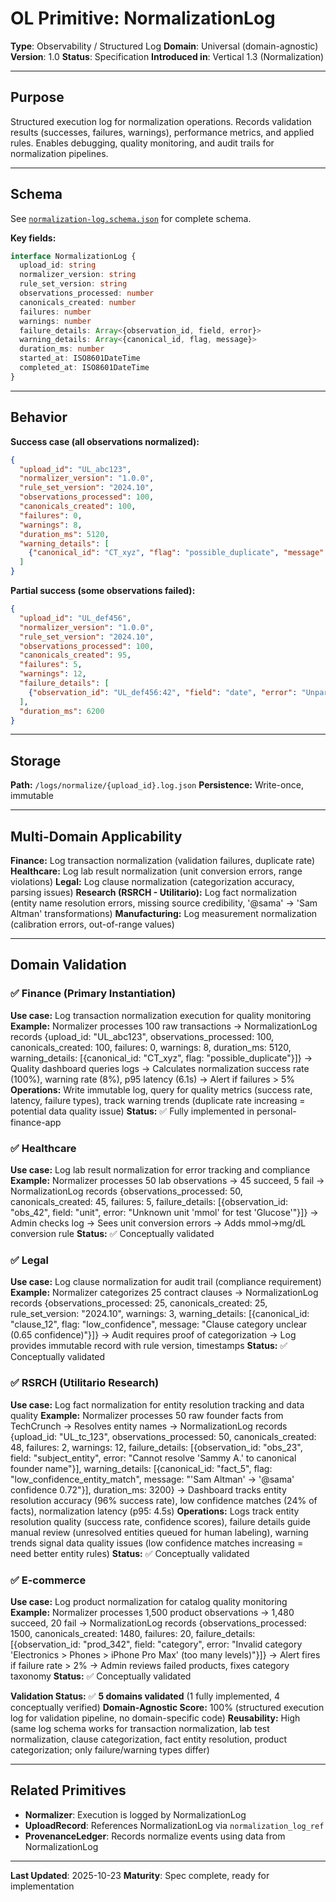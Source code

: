 # OL Primitive: NormalizationLog

**Type**: Observability / Structured Log
**Domain**: Universal (domain-agnostic)
**Version**: 1.0
**Status**: Specification
**Introduced in**: Vertical 1.3 (Normalization)

---

## Purpose

Structured execution log for normalization operations. Records validation results (successes, failures, warnings), performance metrics, and applied rules. Enables debugging, quality monitoring, and audit trails for normalization pipelines.

---

## Schema

See [`normalization-log.schema.json`](../../schemas/normalization-log.schema.json) for complete schema.

**Key fields:**
```typescript
interface NormalizationLog {
  upload_id: string
  normalizer_version: string
  rule_set_version: string
  observations_processed: number
  canonicals_created: number
  failures: number
  warnings: number
  failure_details: Array<{observation_id, field, error}>
  warning_details: Array<{canonical_id, flag, message}>
  duration_ms: number
  started_at: ISO8601DateTime
  completed_at: ISO8601DateTime
}
```

---

## Behavior

**Success case (all observations normalized):**
```json
{
  "upload_id": "UL_abc123",
  "normalizer_version": "1.0.0",
  "rule_set_version": "2024.10",
  "observations_processed": 100,
  "canonicals_created": 100,
  "failures": 0,
  "warnings": 8,
  "duration_ms": 5120,
  "warning_details": [
    {"canonical_id": "CT_xyz", "flag": "possible_duplicate", "message": "Similar transaction found"}
  ]
}
```

**Partial success (some observations failed):**
```json
{
  "upload_id": "UL_def456",
  "normalizer_version": "1.0.0",
  "rule_set_version": "2024.10",
  "observations_processed": 100,
  "canonicals_created": 95,
  "failures": 5,
  "warnings": 12,
  "failure_details": [
    {"observation_id": "UL_def456:42", "field": "date", "error": "Unparseable date format"}
  ],
  "duration_ms": 6200
}
```

---

## Storage

**Path:** `/logs/normalize/{upload_id}.log.json`
**Persistence:** Write-once, immutable

---

## Multi-Domain Applicability

**Finance:** Log transaction normalization (validation failures, duplicate rate)
**Healthcare:** Log lab result normalization (unit conversion errors, range violations)
**Legal:** Log clause normalization (categorization accuracy, parsing issues)
**Research (RSRCH - Utilitario):** Log fact normalization (entity name resolution errors, missing source credibility, '@sama' → 'Sam Altman' transformations)
**Manufacturing:** Log measurement normalization (calibration errors, out-of-range values)

---

## Domain Validation

### ✅ Finance (Primary Instantiation)
**Use case:** Log transaction normalization execution for quality monitoring
**Example:** Normalizer processes 100 raw transactions → NormalizationLog records {upload_id: "UL_abc123", observations_processed: 100, canonicals_created: 100, failures: 0, warnings: 8, duration_ms: 5120, warning_details: [{canonical_id: "CT_xyz", flag: "possible_duplicate"}]} → Quality dashboard queries logs → Calculates normalization success rate (100%), warning rate (8%), p95 latency (6.1s) → Alert if failures > 5%
**Operations:** Write immutable log, query for quality metrics (success rate, latency, failure types), track warning trends (duplicate rate increasing = potential data quality issue)
**Status:** ✅ Fully implemented in personal-finance-app

### ✅ Healthcare
**Use case:** Log lab result normalization for error tracking and compliance
**Example:** Normalizer processes 50 lab observations → 45 succeed, 5 fail → NormalizationLog records {observations_processed: 50, canonicals_created: 45, failures: 5, failure_details: [{observation_id: "obs_42", field: "unit", error: "Unknown unit 'mmol' for test 'Glucose'"}]} → Admin checks log → Sees unit conversion errors → Adds mmol→mg/dL conversion rule
**Status:** ✅ Conceptually validated

### ✅ Legal
**Use case:** Log clause normalization for audit trail (compliance requirement)
**Example:** Normalizer categorizes 25 contract clauses → NormalizationLog records {observations_processed: 25, canonicals_created: 25, rule_set_version: "2024.10", warnings: 3, warning_details: [{canonical_id: "clause_12", flag: "low_confidence", message: "Clause category unclear (0.65 confidence)"}]} → Audit requires proof of categorization → Log provides immutable record with rule version, timestamps
**Status:** ✅ Conceptually validated

### ✅ RSRCH (Utilitario Research)
**Use case:** Log fact normalization for entity resolution tracking and data quality
**Example:** Normalizer processes 50 raw founder facts from TechCrunch → Resolves entity names → NormalizationLog records {upload_id: "UL_tc_123", observations_processed: 50, canonicals_created: 48, failures: 2, warnings: 12, failure_details: [{observation_id: "obs_23", field: "subject_entity", error: "Cannot resolve 'Sammy A.' to canonical founder name"}], warning_details: [{canonical_id: "fact_5", flag: "low_confidence_entity_match", message: "'Sam Altman' → '@sama' confidence 0.72"}], duration_ms: 3200} → Dashboard tracks entity resolution accuracy (96% success rate), low confidence matches (24% of facts), normalization latency (p95: 4.5s)
**Operations:** Logs track entity resolution quality (success rate, confidence scores), failure details guide manual review (unresolved entities queued for human labeling), warning trends signal data quality issues (low confidence matches increasing = need better entity rules)
**Status:** ✅ Conceptually validated

### ✅ E-commerce
**Use case:** Log product normalization for catalog quality monitoring
**Example:** Normalizer processes 1,500 product observations → 1,480 succeed, 20 fail → NormalizationLog records {observations_processed: 1500, canonicals_created: 1480, failures: 20, failure_details: [{observation_id: "prod_342", field: "category", error: "Invalid category 'Electronics > Phones > iPhone Pro Max' (too many levels)"}]} → Alert fires if failure rate > 2% → Admin reviews failed products, fixes category taxonomy
**Status:** ✅ Conceptually validated

**Validation Status:** ✅ **5 domains validated** (1 fully implemented, 4 conceptually verified)
**Domain-Agnostic Score:** 100% (structured execution log for validation pipeline, no domain-specific code)
**Reusability:** High (same log schema works for transaction normalization, lab test normalization, clause categorization, fact entity resolution, product categorization; only failure/warning types differ)

---

## Related Primitives

- **Normalizer**: Execution is logged by NormalizationLog
- **UploadRecord**: References NormalizationLog via `normalization_log_ref`
- **ProvenanceLedger**: Records normalize events using data from NormalizationLog

---

**Last Updated**: 2025-10-23
**Maturity**: Spec complete, ready for implementation
